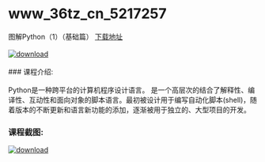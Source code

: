 # www_36tz_cn_5217257
图解Python（1）（基础篇）
[下载地址](http://www.36tz.cn/article/5217257 "下载地址")
<br/></br>[![download](http://36tz.cn/muke_img/2020_12_1-129-300x219.png "下载地址")](http://www.36tz.cn/article/5217257 "下载地址")
<br/></br>### 课程介绍:<br/></br>Python是一种跨平台的计算机程序设计语言。 是一个高层次的结合了解释性、编译性、互动性和面向对象的脚本语言。最初被设计用于编写自动化脚本(shell)，随着版本的不断更新和语言新功能的添加，逐渐被用于独立的、大型项目的开发。

### 课程截图:
[![download](http://36tz.cn/muke_img/2020_12_2-120.png "下载地址")](http://www.36tz.cn/article/5217257 "下载地址")
